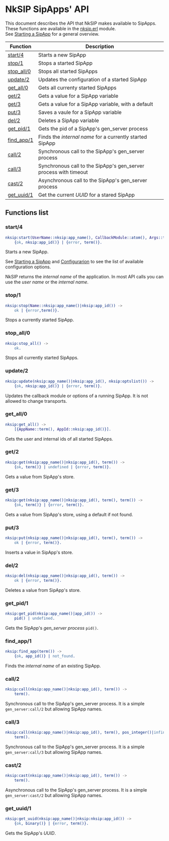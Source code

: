 # NkSIP SipApps' API

This document describes the API that NkSIP makes available to SipApps.<br/>
These functions are available in the [nksip.erl](../../src/nksip.erl) module.<br/>
See [Starting a SipApp](../guide/start_a_sipapp.md) for a general overview.


Function|Description
---|---
[start/4](#start4)|Starts a new SipApp
[stop/1](#stop1)|Stops a started SipApp
[stop_all/0](#stop_all/0)|Stops all started SipApps
[update/2](#update/2)|Updates the configuration of a started SipApp
[get_all/0](#get_all0)|Gets all currenty started SipApps
[get/2](#get2)|Gets a value for a SipApp variable
[get/3](#get3)|Gets a value for a SipApp variable, with a default
[put/3](#put3)|Saves a vaule for a SipApp variable
[del/2](#del2)|Deletes a SipApp variable
[get_pid/1](#get_pid1)|Gets the pid of a SipApp's gen_server process
[find_app/1](#find_app1)|Finds the _internal name_ for a currently started SipApp
[call/2](#call2)|Synchronous call to the SipApp's gen_server process
[call/3](#call3)|Synchronous call to the SipApp's gen_server process with timeout
[cast/2](#call3)|Asynchronous call to the SipApp's gen_server process
[get_uuid/1](#get_uuid/1)|Get the current _UUID_ for a stared SipApp


## Functions list

### start/4
```erlang
nksip:start(UserName::nksip:app_name(), CallbackModule::atom(), Args::term(), Opts::nksip:optslist()) -> 
	{ok, nksip:app_id()} | {error, term()}.
```

Starts a new SipApp. 

See [Starting a SipApp](../guide/start_a_sipapp.md) and [Configurarion](../reference/configuration.md) to see the list of available configuration options. 

NkSIP returns the _internal name_ of the application. In most API calls you can use the _user name_ or the _internal name_.


### stop/1
```erlang
nksip:stop(Name::nksip:app_name()|nksip:app_id()) -> 
    ok | {error,term()}.
```
Stops a currently started SipApp.


### stop_all/0
```erlang
nksip:stop_all() -> 
   	ok.
```
Stops all currently started SipApps.


### update/2
```erlang
nksip:update(nksip:app_name()|nksip:app_id(), nksip:optslist()) ->
    {ok, nksip:app_id()} | {error, term()}.
```
Updates the callback module or options of a running SipApp. It is not allowed to change transports.


### get_all/0
```erlang
nksip:get_all() ->
    [{AppName::term(), AppId::nksip:app_id()}].
```
Gets the user and internal ids of all started SipApps.


### get/2
```erlang
nksip:get(nksip:app_name()|nksip:app_id(), term()) ->
    {ok, term()} | undefined | {error, term()}.
```
Gets a value from SipApp's store.


### get/3
```erlang
nksip:get(nksip:app_name()|nksip:app_id(), term(), term()) ->
    {ok, term()} | {error, term()}.
```
Gets a value from SipApp's store, using a default if not found.


### put/3
```erlang
nksip:put(nksip:app_name()|nksip:app_id(), term(), term()) ->
    ok | {error, term()}.
```
Inserts a value in SipApp's store.


### del/2
```erlang
nksip:del(nksip:app_name()|nksip:app_id(), term()) ->
    ok | {error, term()}.
```
Deletes a value from SipApp's store.


### get_pid/1
```erlang
nksip:get_pid(nksip:app_name()|app_id()) -> 
    pid() | undefined.
```
Gets the SipApp's _gen_server process_ `pid()`.


### find_app/1
```erlang
nksip:find_app(term()) ->
    {ok, app_id()} | not_found.
```
Finds the _internal name_ of an existing SipApp.


### call/2
```erlang
nksip:call(nksip:app_name()|nksip:app_id(), term()) ->
    term().
```
Synchronous call to the SipApp's gen_server process. It is a simple `gen_server:call/2` but allowing SipApp names.


### call/3
```erlang
nksip:call(nksip:app_name()|nksip:app_id(), term(), pos_integer()|infinity) ->
    term().
```
Synchronous call to the SipApp's gen_server process. It is a simple `gen_server:call/3` but allowing SipApp names.


### cast/2
```erlang
nksip:cast(nksip:app_name()|nksip:app_id(), term()) ->
    term().
```
Asynchronous call to the SipApp's gen_server process. It is a simple `gen_server:cast/2` but allowing SipApp names.


### get_uuid/1
```erlang
nksip:get_uuid(nksip:app_name()|nksip:nksip:app_id()) -> 
    {ok, binary()} | {error, term()}.
```
Gets the SipApp's _UUID_.

